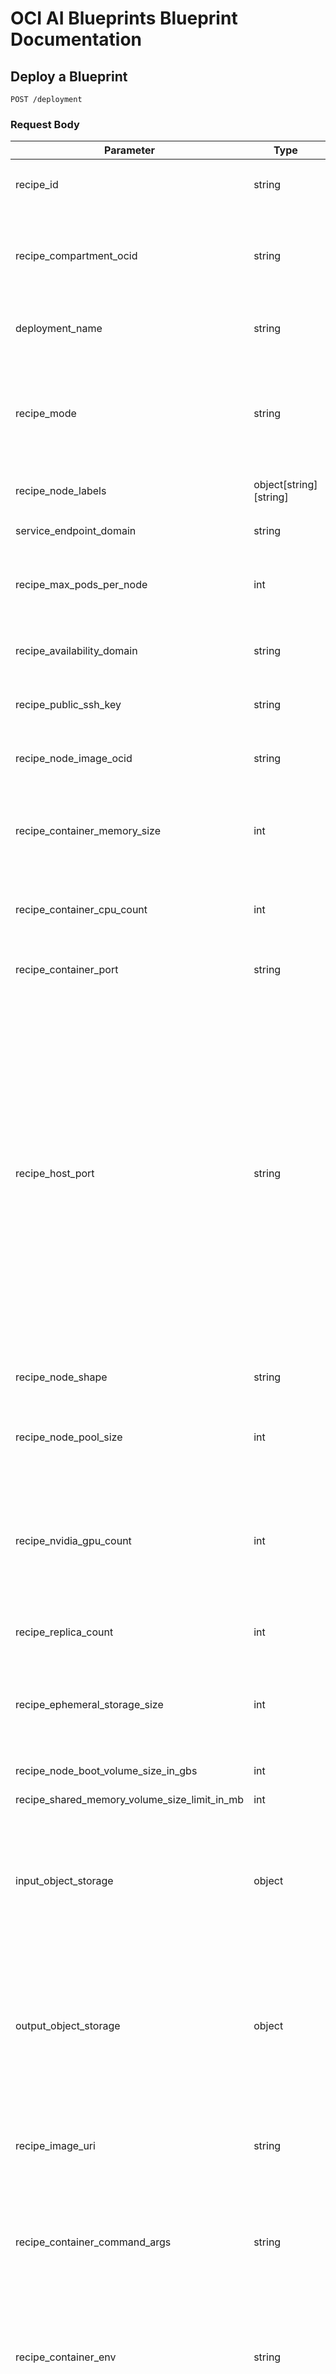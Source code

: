 # OCI AI Blueprints Blueprint Documentation

## Deploy a Blueprint

`POST /deployment`

### Request Body

| Parameter                                    | Type                   | Required                                                                                                                                                                                                                                    | Description                                                                                                                                                                                                                                                                                                                                                                  |
| -------------------------------------------- | ---------------------- | ------------------------------------------------------------------------------------------------------------------------------------------------------------------------------------------------------------------------------------------- | ---------------------------------------------------------------------------------------------------------------------------------------------------------------------------------------------------------------------------------------------------------------------------------------------------------------------------------------------------------------------------- |
| recipe_id                                    | string                 | Yes                                                                                                                                                                                                                                         | One of the following: `llm_inference_nvidia`, `lora_finetune_nvidia`, or `mlcommons_lora_finetune_nvidia`                                                                                                                                                                                                                                                                    |
| recipe_compartment_ocid                      | string                 | No                                                                                                                                                                                                                                          | The OCID of the compartment where the blueprint should be deployed. Note, this will require additional policy scope for blueprints to use resources such as object storage in this compartment.                                                                                                                                                                              |
| deployment_name                              | string                 | Yes                                                                                                                                                                                                                                         | Any deployment name to identify the deployment details easily. Must be unique from other recipe deployments.                                                                                                                                                                                                                                                                 |
| recipe_mode                                  | string                 | Yes                                                                                                                                                                                                                                         | One of the following: `service`, `job`, `update`, or `shared_node_pool`. Enter `service` for inference recipe deployments, `job` for fine-tuning recipe deployments, `update` for updating existing deployments (currently only supported for MIG), and `shared_node_pool` for creating a shared node pool.                                                                  |
| recipe_node_labels                           | object[string][string] | No                                                                                                                                                                                                                                          | Additional labels to apply to a node pool in the form `{"label": "value"}`                                                                                                                                                                                                                                                                                                   |
| service_endpoint_domain                      | string                 | No                                                                                                                                                                                                                                          | Required for inference recipe deployments. Inference endpoint will point to this domain.                                                                                                                                                                                                                                                                                     |
| recipe_max_pods_per_node                     | int                    | No                                                                                                                                                                                                                                          | Allow a node to schedule more pods than default 31 from kubernetes. Required for certain MIG configurations which can slice up to 56 times.                                                                                                                                                                                                                                  |
| recipe_availability_domain                   | string                 | No                                                                                                                                                                                                                                          | Required for RDMA enabled shared node pool deployments. Optional for shared node pool (non-RDMA) and recipe deployments.                                                                                                                                                                                                                                                     |
| recipe_public_ssh_key                        | string                 | No                                                                                                                                                                                                                                          | Optionally adds an ssh key to RDMA enabled node pools for connectivity via ssh                                                                                                                                                                                                                                                                                               |
| recipe_node_image_ocid                       | string                 | No                                                                                                                                                                                                                                          | Required for RDMA enabled shared node pool deployments. Optional for shared node pool (non-RDMA) and recipe deployments.                                                                                                                                                                                                                                                     |
| recipe_container_memory_size                 | int                    | No                                                                                                                                                                                                                                          | Memory in GB that recipe must have to schedule. This is both the amount of memory a node must have available to schedule a recipe, and an upper bound for the container.                                                                                                                                                                                                     |
| recipe_container_cpu_count                   | int                    | No                                                                                                                                                                                                                                          | Number of CPUs recipe must have to schedule. This is both the amount of CPU cores a node must have available to schedule a recipe, and an upper bound for the container.                                                                                                                                                                                                     |
| recipe_container_port                        | string                 | No                                                                                                                                                                                                                                          | Required for inference recipe deployments. Inference endpoint will point to this port.                                                                                                                                                                                                                                                                                       |
| recipe_host_port                             | string                 | Defaults to 80. Used when the default host port is not 80. Other names for this could be "external port or published port". This is the port that will be opened on the caller's device and visible to anything that can reach the host. No |                                                                                                                                                                                                                                                                                                                                                                              |
| recipe_node_shape                            | string                 | Yes                                                                                                                                                                                                                                         | Enter the shape of the node that you want to deploy the recipe on to. Example: `BM.GPU.A10.4`                                                                                                                                                                                                                                                                                |
| recipe_node_pool_size                        | int                    | Yes                                                                                                                                                                                                                                         | Number of nodes that you want to allocate for this recipe deployment. Ensure you have sufficient capacity. This feature is under development. Always enter 1.                                                                                                                                                                                                                |
| recipe_nvidia_gpu_count                      | int                    | Yes                                                                                                                                                                                                                                         | Number of GPUs within the node that you want to deploy the recipe's artifacts on to. Must be greater than 0. Must be less than the total number of GPUs available in the node shape. For example, `VM.GPU.A10.2` has 2 GPUs, so this parameter cannot exceed 2 if the `recipe_node_shape` is `VM.GPU.A10.2`.                                                                 |
| recipe_replica_count                         | int                    | Yes                                                                                                                                                                                                                                         | Number of replicas of the recipe container pods to create. This feature is under development. Always enter 1.                                                                                                                                                                                                                                                                |
| recipe_ephemeral_storage_size                | int                    | Yes                                                                                                                                                                                                                                         | Ephemeral (will be deleted) storage in GB to add to node. If pulling large models from huggingface directly, set this value to be reasonably high. Cannot be higher than `boot_volume_size`.                                                                                                                                                                                 |
| recipe_node_boot_volume_size_in_gbs          | int                    | Yes                                                                                                                                                                                                                                         | Size of boot volume in GB for image. Recommend entering 500.???                                                                                                                                                                                                                                                                                                              |
| recipe_shared_memory_volume_size_limit_in_mb | int                    | Yes                                                                                                                                                                                                                                         | ???. Recommend entering 100.??                                                                                                                                                                                                                                                                                                                                               |
| input_object_storage                         | object                 | Yes                                                                                                                                                                                                                                         | Name of bucket to mount at location “mount_location”. Mount size will be `volume_size_in_gbs`. Will copy all objects in bucket to mount location. Store your LLM model (and in the case of fine-tuning blueprints, your input dataset as well) in this bucket. Example: `[{"bucket_name": "corrino_hf_oss_models", "mount_location": "/models", "volume_size_in_gbs": 500}]` |
| output_object_storage                        | object                 | No                                                                                                                                                                                                                                          | Required for fine-tuning deployments. Name of bucket to mount at location “mount_location”. Mount size will be “volume_size_in_gbs”. Will copy all items written here during program runtime to bucket on program completion. Example: `[{“bucket_name”: “output”,“mount_location”: “/output”,“volume_size_in_gbs”: 500}]`                                                   |
| recipe_image_uri                             | string                 | Yes                                                                                                                                                                                                                                         | Location of the recipe container image. Each recipe points to a specific container image. See the recipe.json examples below. Example: `iad.ocir.io/iduyx1qnmway/oci-ai-blueprints-devops-repository:vllmv0.6.2`                                                                                                                                                             |
| recipe_container_command_args                | string                 | No                                                                                                                                                                                                                                          | Container init arguments to pass. Each recipe has specific container arguments that it expects. See the Blueprint Arguments section below for details. Example: `["--model","$(Model_Path)","--tensor-parallel-size","$(tensor_parallel_size)"]`                                                                                                                             |
| recipe_container_env                         | string                 | No                                                                                                                                                                                                                                          | Values of the recipe container init arguments. See the Blueprint Arguments section below for details. Example: `[{"key": "tensor_parallel_size","value": "2"},{"key": "model_name","value": "NousResearch/Meta-Llama-3.1-8B-Instruct"},{"key": "Model_Path","value": "/models/NousResearch/Meta-Llama-3.1-8B-Instruct"}]`                                                    |
| skip_capacity_validation                     | boolean                | No                                                                                                                                                                                                                                          | Determines whether validation checks on shape capacity are performed before initiating deployment. If your deployment is failing validation due to capacity errors but you believe this not to be true, you should set `skip_capacity_validation` to be `true` in the recipe JSON to bypass all checks for Shape capacity.                                                   |

For autoscaling parameters, visit [autoscaling](sample_blueprints/auto_scaling/README.md).

For multinode inference parameters, visit [multinode inference](sample_blueprints/multi-node-inference/README.md)

For MIG parameters, visit [MIG shared pool configurations](sample_blueprints/mig_multi_instance_gpu/mig_inference_single_replica.json), [update MIG configuration](sample_blueprints/mig_multi_instance_gpu/mig_inference_single_replica.json), and [MIG recipe configuration](sample_blueprints/mig_multi_instance_gpu/mig_inference_single_replica.json).

### Blueprint Container Arguments

#### LLM Inference using NVIDIA shapes and vLLM

This recipe deploys the vLLM container image. Follow the vLLM docs to pass the container arguments. See here: https://docs.vllm.ai/en/v0.5.5/serving/env_vars.html

#### MLCommons Llama-2 Quantized 70B LORA Fine-Tuning on A100

(section in progress)

#### LORA Fine-Tune

| Argument                      | Example                                                 | Description                                                                                                                                                            |
| ----------------------------- | ------------------------------------------------------- | ---------------------------------------------------------------------------------------------------------------------------------------------------------------------- |
| Mlflow_Endpoint               | http://mlflow.default.svc.cluster.local:5000            | Internal routing to mlflow endpoint. Should not change.                                                                                                                |
| Mlflow_Exp_Name               | oci_ai_blueprints_nvidia_recipe                         | Top level MLFlow experiment name                                                                                                                                       |
| Mlflow_Run_Name               | oci_ai_blueprints_run                                   | Lower level MLFlow run name inside experiment                                                                                                                          |
| Hf_Token                      | hf_123456dfsalkj                                        | Huggingface token used to authenticate for private models or datasets                                                                                                  |
| Download_Dataset_From_Hf      | True or False                                           | True if you want to download your dataset from huggingface. False if bringing your own from object storage                                                             |
| Dataset_Name                  | tau/scrolls                                             | Name of dataset. Only required if pulling from huggingface                                                                                                             |
| Dataset_Sub_Name              | gov_report                                              | If dataset has multiple sub-datasets like tau/scrolls, the name of the sub-dataset to use                                                                              |
| Dataset_Column_To_Use         | None                                                    | Column of data-set to use for fine-tuning. Will try one of: [input, quote, instruct, conversations] if none is passed. Will error if can’t find column to use.         |
| Dataset_Path                  | /dataset                                                | Path to local dataset, or path to dataset cache if downloading from hf                                                                                                 |
| Download_Model_From_Hf        | True or False                                           | True if you want to download your model from huggingface. False if bringing your own from object storage. Private models require hf_token set with proper permissions. |
| Model_Name                    | meta-llama/Llama-3.2-1B-Instruct                        | Name of model. Only required if pulling from huggingface                                                                                                               |
| Model_Path                    | /models/                                                | meta-llama/Llama-3.2-1B-Instruct Path to local model, or path to model cache if downloading from hf                                                                    |
| Max_Model_Len                 | 8192                                                    | Maximum positional embeddings of the model. Affects memory usage                                                                                                       |
| Resume_From_Checkpoint        | True or False                                           | Whether or not to resume from a previous checkpoint. In this case, model should be same base model used.                                                               |
| Checkpoint_Path               | /checkpoints/checkpoint-150                             | Path to mounted checkpoint, if resuming from checkpoint                                                                                                                |
| Lora_R                        | 8                                                       | LoRA attention dimension                                                                                                                                               |
| Lora_Alpha                    | 32                                                      | Alpha param for LoRA scaling                                                                                                                                           |
| Lora_Dropout                  | 0.1                                                     | Dropout probability for LoRA layers                                                                                                                                    |
| Lora_Target_Modules           | q_proj,up_proj,o_proj,k_proj,down_proj,gate_proj,v_proj | LoRA modules to use                                                                                                                                                    |
| Bias                          | none                                                    | LoRA config bias                                                                                                                                                       |
| Task_Type                     | CAUSAL_LM                                               | LoRA config task type                                                                                                                                                  |
| Per_Device_Train_Batch_Size   | 1                                                       | Batch size per GPU for training                                                                                                                                        |
| Gradient_Accumulation_Steps   | 1                                                       | Number of update steps to accumulate the gradients for before performing the backward / forward pass                                                                   |
| Warmup_Steps                  | 2                                                       | Number of steps used for linear warmup from 0 to learning_rate                                                                                                         |
| Save_Steps                    | 100                                                     | Write checkpoints every N steps                                                                                                                                        |
| Learning_Rate                 | 0.0002                                                  | Initial learning rate for AdamW optimizer                                                                                                                              |
| Fp16                          | True or False                                           | Use fp16 data type                                                                                                                                                     |
| Logging_Steps                 | 1                                                       | Number of update steps between two logs                                                                                                                                |
| Output_Dir                    | /outputs/Llama-3.2-1B-scrolls-tuned                     | Path to save model tuning output                                                                                                                                       |
| Optim                         | paged_adamw_8bit                                        | Optimize to use                                                                                                                                                        |
| Num_Train_Epochs              | 2                                                       | Total number of training epochs to perform                                                                                                                             |
| Require_Persistent_Output_Dir | True or False                                           | Validate that output directory is a mount location (this should be true for cloud runs wanting to write to “output_object_storage”)                                    |

### Blueprint.json Examples

There are 3 blueprints that we are providing out of the box. Following are example recipe.json snippets that you can use to deploy the blueprints quickly for a test run.
|Blueprint|Scenario|Sample JSON|
|----|----|----
|LLM Inference using NVIDIA shapes and vLLM|Deployment with default Llama-3.1-8B model using PAR|View sample JSON here [here](sample_blueprints/llm_inference_with_vllm/vllm-open-hf-model.json)
|MLCommons Llama-2 Quantized 70B LORA Fine-Tuning on A100|Default deployment with model and dataset ingested using PAR|View sample JSON here [here](sample_blueprints/lora-benchmarking/mlcommons_lora_finetune_nvidia_sample_recipe.json)
|LORA Fine-Tune Blueprint|Open Access Model Open Access Dataset Download from Huggingface (no token required)|View sample JSON [here](sample_blueprints/lora-fine-tuning/open_model_open_dataset_hf.backend.json)
|LORA Fine-Tune Blueprint|Closed Access Model Open Access Dataset Download from Huggingface (Valid Auth Token Is Required!!)|View sample JSON [here](sample_blueprints/lora-fine-tuning/closed_model_open_dataset_hf.backend.json)
|LORA Fine-Tune Blueprint|Bucket Model Open Access Dataset Download from Huggingface (no token required)|View sample JSON [here](sample_blueprints/lora-fine-tuning/bucket_par_open_dataset.backend.json)
|LORA Fine-Tune Blueprint|Get Model from Bucket in Another Region / Tenancy using Pre-Authenticated_Requests (PAR) Open Access Dataset Download from Huggingface (no token required)|View sample JSON [here](sample_blueprints/lora-fine-tuning/bucket_model_open_dataset.backend.json)
|LORA Fine-Tune Blueprint|Bucket Model Bucket Checkpoint Open Access Dataset Download from Huggingface (no token required)|View sample JSON [here](sample_blueprints/lora-fine-tuning/bucket_par_open_dataset.backend.json)

## Undeploy a Blueprint

`POST /undeploy`

## View available GPU Capacity in your region

`GET /oci_gpu_capacity/`

## View workspace details, including Prometheus, Grafana, and MLFlow URL

`GET /workspace/`

## View inference recipe deployment endpoint

`GET /workspace/`

## View deployment logs

`GET /deployment_logs/`

## Frequently Asked Questions

**Can I deploy custom models?**
Yes. Store your custom models and datasets in an Object Storage bucket. Point to that object storage bucket using the `input_obect_storage` bucket in the `/deploy` request body to deploy the recipe using your custom model or dataset.

**Can I create my own blueprints?**
Yes, you must create a recipe container, move it to a container registry, and point to it using the `recipe_image_uri` field in the `/deploy` request body.

**Can I orchestrate multiple models / blueprints together?**
Yes

**I want to test this on larger GPUs – how can I do that?**
Please contact us and we can set it up for you.

**Where is the fine-tuned model saved?**
In an object storage bucket in the sandbox tenancy.

**Do you have a RAG recipe?** We have several other blueprints that we have not exposed on the portal. If you would like any specific blueprints that might better meet your needs, please contact us.

**Is this built on top of OKE?** Yes.

## Running into any issues?

Contact Vishnu Kammari at vishnu.kammari@oracle.com or Grant Neuman at grant.neuman@oracle.com
